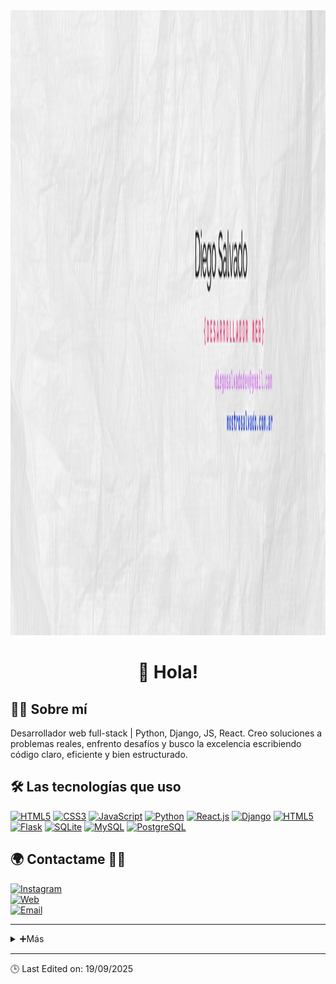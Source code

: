 <div align="center">
  <img src="Banner.png" height="1000" alt="Banner" />
  <h1>👋 Hola!</h1>
</div>

<div>
  <h2>👨‍💻 Sobre mí</h2>
  Desarrollador web full-stack | Python, Django, JS, React. Creo soluciones a problemas reales, enfrento desafíos y busco la excelencia     escribiendo código claro, eficiente y bien estructurado. 
</div>

<div>
  <h2>🛠 Las tecnologías que uso</h2>
  <p align="center">
    
[![HTML5](https://img.shields.io/badge/HTML5-E34F26?style=for-the-badge&logo=html5&logoColor=white)]()
[![CSS3](https://img.shields.io/badge/CSS3-1572B6?style=for-the-badge&logo=css3&logoColor=white)]()
[![JavaScript](https://img.shields.io/badge/JavaScript-F7DF1E?style=for-the-badge&logo=javascript&logoColor=black)]()
[![Python](https://img.shields.io/badge/Python-14354C?style=for-the-badge&logo=python&logoColor=white)]()
[![React.js](https://img.shields.io/badge/React-20232A?style=for-the-badge&logo=react&logoColor=61DAFB)]()
[![Django](https://img.shields.io/badge/Django-092E20?style=for-the-badge&logo=django&logoColor=white)]()
[![HTML5](https://img.shields.io/badge/-Git-F05032?style=for-the-badge&logo=git&logoColor=white)]()
[![Flask](https://img.shields.io/badge/Flask-000000?style=for-the-badge&logo=flask&logoColor=white)]()
[![SQLite](https://img.shields.io/badge/SQLite-07405E?style=for-the-badge&logo=sqlite&logoColor=white)]()
[![MySQL](https://img.shields.io/badge/MySQL-00000F?style=for-the-badge&logo=mysql&logoColor=white)]()
[![PostgreSQL](https://img.shields.io/badge/PostgreSQL-316192?style=for-the-badge&logo=postgresql&logoColor=white)]()


  </p>
  
</div>

<h2>🌍 Contactame 👨‍💻 </h2>

[![Instagram](https://img.shields.io/badge/Instagram-@diegosalvadodev-E4405F?style=for-the-badge&logo=instagram&logoColor=white&labelColor=101010)](https://www.instagram.com/diegosalvadodev/)
<br>
[![Web](https://img.shields.io/badge/Mi_Web-mostrosalvado.com.ar-14a1f0?style=for-the-badge&logo=dev.to&logoColor=white&labelColor=101010)](https://mostrosalvado.com.ar/)
<br>
[![Email](https://img.shields.io/badge/-diegosalvadodev@gmail.com-D14836?style=for-the-badge&logo=gmail&logoColor=white&labelColor=101010)](mailto:diegosalvadodev@gmail.com)


---

<details>
  <summary>➕Más</summary>
    - 🔭 Comenzamos con el sitio One Page de la Cooperativa Agropecuaria Federada de Mansilla, que conecta con un e-commerce para la venta de productos directamente del productor al cliente. Dentro del planeamiento del proyecto se encuentra la creación de una API Rest que conecta la base de datos PosgreSQL al frontend del Ecommerce y el despliegue de la API y la BBDD a Render.
  <br>
  <br>
    - 🌱 Estoy aprendiendo muchas cosas siempre, en este momento Gsap, que me parece genial y creo que suma mucho en la calidad y la experiencia del usuario web
  </details>

---
🕒 Last Edited on: 19/09/2025


<!--
**Diego-Mostro-Dev/Diego-Mostro-Dev** is a ✨ _special_ ✨ repository because its `README.md` (this file) appears on your GitHub profile.

Here are some ideas to get you started:

- 🔭 I’m currently working on ...
- 🌱 I’m currently learning ...
- 👯 I’m looking to collaborate on ...
- 🤔 I’m looking for help with ...
- 💬 Ask me about ...
- 📫 How to reach me: ...
- 😄 Pronouns: ...
- ⚡ Fun fact: ...
-->
